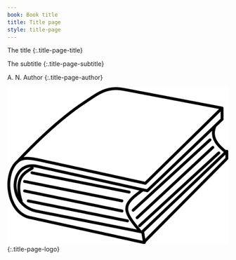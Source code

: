 ```yaml
---
book: Book title
title: Title page
style: title-page
---
```


The title
{:.title-page-title}

The subtitle
{:.title-page-subtitle}

A. N. Author
{:.title-page-author}

![Publisher logo](images/publisher-logo.svg){:.title-page-logo}
